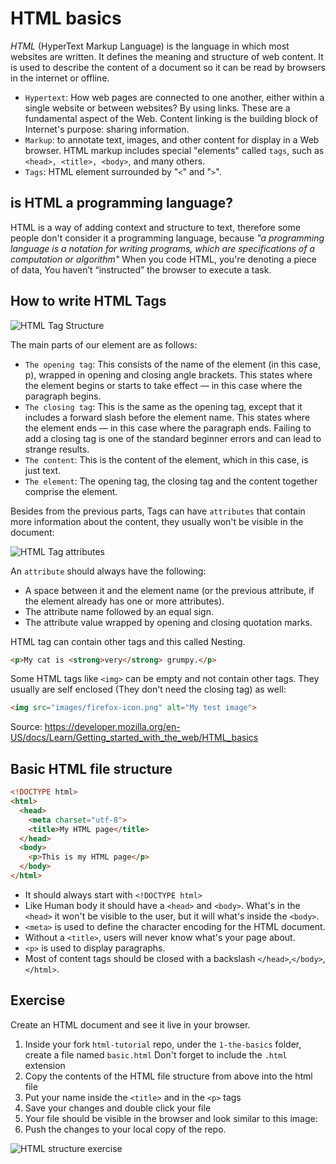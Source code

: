 # HTML basics

*HTML* (HyperText Markup Language) is the language in which most websites are written. It defines the meaning and structure of web content. It is used to describe the content of a document so it can be read by browsers in the internet or offline.

* `Hypertext`: How web pages are connected to one another, either within a single website or between websites? By using links. These are a fundamental aspect of the Web. Content linking is the building block of Internet's purpose: sharing information.
* `Markup`: to annotate text, images, and other content for display in a Web browser. HTML markup includes special "elements" called `tags`, such as ```<head>, <title>, <body>```, and many others.
* `Tags`: HTML element surrounded by "`<`" and "`>`".

## is HTML a programming language?

HTML is a way of adding context and structure to text, therefore some people don't consider it a programming language, because _"a programming language is a notation for writing programs, which are specifications of a computation or algorithm"_ When you code HTML, you're denoting a piece of data, You haven’t “instructed” the browser to execute a task.

## How to write HTML Tags

![HTML Tag Structure](https://mdn.mozillademos.org/files/9347/grumpy-cat-small.png)

The main parts of our element are as follows:

* `The opening tag`: This consists of the name of the element (in this case, p), wrapped in opening and closing angle brackets. This states where the element begins or starts to take effect — in this case where the paragraph begins.
* `The closing tag`: This is the same as the opening tag, except that it includes a forward slash before the element name. This states where the element ends — in this case where the paragraph ends. Failing to add a closing tag is one of the standard beginner errors and can lead to strange results.
* `The content`: This is the content of the element, which in this case, is just text.
* `The element`: The opening tag, the closing tag and the content together comprise the element.

Besides from the previous parts, Tags can have `attributes` that contain more information about the content, they usually won't be visible in the document:

![HTML Tag attributes](https://mdn.mozillademos.org/files/9345/grumpy-cat-attribute-small.png)

An `attribute` should always have the following:

* A space between it and the element name (or the previous attribute, if the element already has one or more attributes).
* The attribute name followed by an equal sign.
* The attribute value wrapped by opening and closing quotation marks.

HTML tag can contain other tags and this called Nesting.

```html
<p>My cat is <strong>very</strong> grumpy.</p>
```

Some HTML tags like `<img>` can be empty and not contain other tags. They usually are self enclosed (They don't need the closing tag) as well:

```html
<img src="images/firefox-icon.png" alt="My test image">
```

Source: https://developer.mozilla.org/en-US/docs/Learn/Getting_started_with_the_web/HTML_basics


## Basic HTML file structure

```html
<!DOCTYPE html>
<html>
  <head>
    <meta charset="utf-8">
    <title>My HTML page</title>
  </head>
  <body>
    <p>This is my HTML page</p>
  </body>
</html>
```

* It should always start with `<!DOCTYPE html>`
* Like Human body it should have a `<head>` and `<body>`. What's in the `<head>` it won't be visible to the user, but it will what's inside the `<body>`.
* `<meta>` is used to define the character encoding for the HTML document.
* Without a `<title>`, users will never know what's your page about.
* `<p>` is used to display paragraphs.
* Most of content tags should be closed with a backslash `</head>`,`</body>`,`</html>`.

## Exercise

Create an HTML document and see it live in your browser.

1. Inside your fork `html-tutorial` repo, under the `1-the-basics` folder, create a file named `basic.html` Don't forget to include the `.html` extension
2. Copy the contents of the HTML file structure from above into the html file
3. Put your name inside the `<title>` and in the `<p>` tags
4. Save your changes and double click your file
5. Your file should be visible in the browser and look similar to this image:
6. Push the changes to your local copy of the repo.

![HTML structure exercise](https://user-images.githubusercontent.com/61557537/79169746-d89c6400-7db2-11ea-80b4-940f70d8d235.png)
